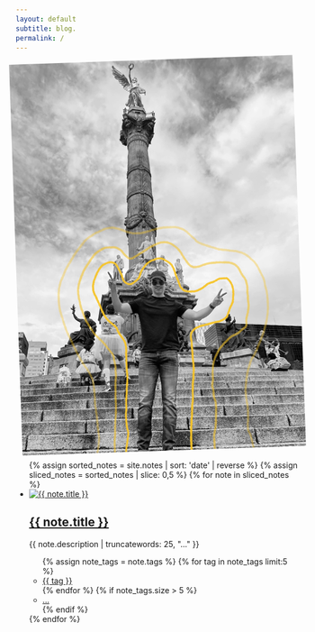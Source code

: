 ```yaml
---
layout: default
subtitle: blog.
permalink: /
---
```

<div class="pt2 pt3-l pb2 ph3 ph0-l center">

 <!-- <div class="flex flex-wrap bg-light-gray shadow-4 pa4 lh-copy f4 br2 mv4 w-third-l w-two-thirds-m center">-->
 <div class="flex flex-wrap bg-light-gray shadow-4 pa4 lh-copy f4 br2 mv4 center">
  <a href="/about" class="db overflow-hidden">
   <img class="w-auto h-auto mw-100 mw-90-ns mw-80-l note-image image-container" style="transform:rotate(-2deg)" src="assets/alan.jpg">
  </a>
    <!--<div class="w-75-l pl4-l">
    <strong class="f3">Hi, I'm Tom Critchlow 👋</strong>
    <br><br>
    I'm based in Brooklyn, NY and work as an independent consultant.
    <br><br>
    Welcome to my digital garden 🌱
  </div>-->
</div>
<main class="mw7 center">
  <ul class="list pl0">
    {% assign sorted_notes = site.notes | sort: 'date' | reverse %}
    {% assign sliced_notes = sorted_notes | slice: 0,5 %}
    {% for note in sliced_notes %}
     <li class="pa3 pa4-ns mb3">
       <a href="{{ note.url }}" class="db overflow-hidden image-container">
         <img src="{{ note.image }}" alt="{{ note.title }}" class="w-100 mb2 note-image">
       </a>
       <h2 class="f4 f3-ns"><a class="link dim dark-gray" href="{{ note.url }}">{{ note.title }}</a></h2>
       <p class="measure-max lh-copy f6 dark-gray tj-ns">{{ note.description | truncatewords: 25, "..." }}</p>
           <ul class="list pl0 flex flex-wrap">
             {% assign note_tags = note.tags %}
             {% for tag in note_tags limit:5 %}
               <li class="mr2 mb2">
                 <a href="/tags/{{ tag | slugify }}" class="tag">{{ tag }}</a>
               </li>
             {% endfor %}
             {% if note_tags.size > 5 %}
               <li class="mr2 mb2"><a href="{{ note.url }}" class="tag">...</a></li>
             {% endif %}
           </ul>
         </li>
      {% endfor %}
    </ul>
  </main>
